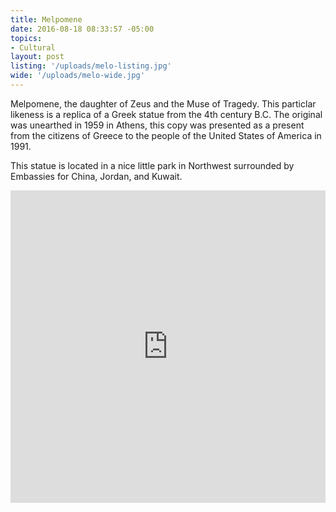 ```yaml
---
title: Melpomene
date: 2016-08-18 08:33:57 -05:00
topics:
- Cultural
layout: post
listing: '/uploads/melo-listing.jpg'
wide: '/uploads/melo-wide.jpg'
---
```


Melpomene, the daughter of Zeus and the Muse of Tragedy. This particlar likeness is a replica of a Greek statue from the 4th century B.C. The original was unearthed in 1959 in Athens, this copy was presented as a present from the citizens of Greece to the people of the United States of America in 1991.

This statue is located in a nice little park in Northwest surrounded by Embassies for China, Jordan, and Kuwait.

<!-- more -->

<iframe width='100%' height='500px' frameBorder='0' src='https://a.tiles.mapbox.com/v4/dai.nh278b2d/attribution,zoompan.html?access_token=pk.eyJ1IjoiZGFpIiwiYSI6IkZsZ0hqcDAifQ.xT3JeLA3cXqgN3HBwoxgAA#19/38.94206/-77.06562'></iframe>
